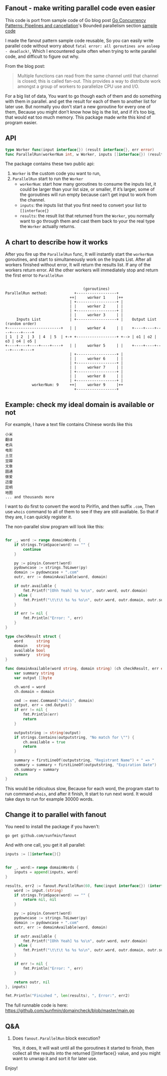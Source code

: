 ## Fanout - make writing parallel code even easier

This code is port from sample code of Go blog post [Go Concurrency Patterns: Pipelines and cancellation](http://blog.golang.org/pipelines)'s Bounded parallelism section [sample code](http://blog.golang.org/pipelines/bounded.go)

I made the fanout pattern sample code reusable, So you can easily write parallel code without worry about `fatal error: all goroutines are asleep - deadlock!`, Which I encountered quite often when trying to write parallel code, and difficult to figure out why.

From the blog post:

> Multiple functions can read from the same channel until that channel is closed; this is called fan-out. This provides a way to distribute work amongst a group of workers to parallelize CPU use and I/O.


For a big list of data, You want to go though each of them and do something with them in parallel. and get the result for each of them to another list for later use. But normally you don't start a new goroutine for every one of them, Because you might don’t know how big is the list, and if it’s too big, that would eat too much memory. This package made write this kind of program easier.


## API

```go
type Worker func(input interface{}) (result interface{}, err error)
func ParallelRun(workerNum int, w Worker, inputs []interface{}) (results []interface{}, err error) {
```

The package contains these two public api:

1. `Worker` is the custom code you want to run,
2. `ParallelRun` start to run the `Worker`
   - `workerNum`: start how many goroutines to consume the inputs list, it could be larger than your list size, or smaller, If it’s larger, some of the goroutines will run empty because can’t get input to work from the channel.
   - `inputs`: the inputs list that you first need to convert your list to `[]interface{}`
   - `results`: the result list that returned from the `Worker`, you normally want to go through them and cast them back to your the real type the `Worker` actually returns.


## A chart to describe how it works

After you fire up the `ParallelRun` func, It will instantly start the `workerNum` goroutines, and start to simultaneously work on the Inputs List. After all workers finished without error, It will return the results list. If any of the workers return error. All the other workers will immediately stop and return the first error to `ParallelRun`


```

                                   (goroutines)
ParallelRun method:            +------------------+
                             ++|     worker 1     |++
                             | +------------------+ |
                             | |     worker 2     | |
                             | +------------------+ |
                             | |     worker 3     | |
     Inputs List             | +------------------+ |    Output List (random order)
+------------------------+   | |     worker 4     | |    +----+----+----+----+----+
| 1  | 2  | 3  | 4  | 5  | +-+ +------------------+ +--> | o1 | o2 | o3 | o4 | o5 |
+----+----+----+----+----+   | |     worker 5     | |    +----+----+----+----+----+
                             | +------------------+ |
                             | |     worker 6     | |
                             | +------------------+ |
                             | |     worker 7     | |
                             | +------------------+ |
                             | |     worker 8     | |
                             | +------------------+ |
            workerNum: 9     ++|     worker 9     |++
                               +------------------+

```



## Example: check my ideal domain is available or not

For example, I have a text file contains Chinese words like this

```
小米
翻译
老兵
电影
土豆
豆瓣
文章
圆通
做爱
迅雷
昆明
地图
... and thousands more

```


I want to do first to convert the word to PinYin, and then suffix `.com`, Then use `whois` command to all of them to see if they are still available. So that if they are, I can quickly register it.

The non-parallel slow program will look like this:

```go

for _, word := range domainWords {
	if strings.TrimSpace(word) == "" {
		continue
	}

	py := pinyin.Convert(word)
	pydowncase := strings.ToLower(py)
	domain := pydowncase + ".com"
	outr, err := domainAvailable(word, domain)

	if outr.available {
		fmt.Printf("[Ohh Yeah] %s %s\n", outr.word, outr.domain)
	} else {
		fmt.Printf("\t\t\t %s %s %s\n", outr.word, outr.domain, outr.summary)
	}

	if err != nil {
		fmt.Println("Error: ", err)
	}
}

type checkResult struct {
	word      string
	domain    string
	available bool
	summary   string
}

func domainAvailable(word string, domain string) (ch checkResult, err error) {
	var summary string
	var output []byte

	ch.word = word
	ch.domain = domain

	cmd := exec.Command("whois", domain)
	output, err = cmd.Output()
	if err != nil {
		fmt.Println(err)
		return
	}

	outputstring := string(output)
	if strings.Contains(outputstring, "No match for \"") {
		ch.available = true
		return
	}

	summary = firstLineOf(outputstring, "Registrant Name") + " => "
	summary = summary + firstLineOf(outputstring, "Expiration Date")
	ch.summary = summary
	return
}

```

This would be ridiculous slow, Because for each word, the program start to run command `whois`, and after it finish, It start to run next word. It would take days to run for example 30000 words.

## Change it to parallel with fanout

You need to install the package if you haven't:

```
go get github.com/sunfmin/fanout
```

And with one call, you get it all parallel:

```go
inputs := []interface{}{}


for _, word:= range domainWords {
	inputs = append(inputs, word)
}

results, err2 := fanout.ParallelRun(60, func(input interface{}) (interface{}, error) {
	word := input.(string)
	if strings.TrimSpace(word) == "" {
		return nil, nil
	}

	py := pinyin.Convert(word)
	pydowncase := strings.ToLower(py)
	domain := pydowncase + ".com"
	outr, err := domainAvailable(word, domain)

	if outr.available {
		fmt.Printf("[Ohh Yeah] %s %s\n", outr.word, outr.domain)
	} else {
		fmt.Printf("\t\t\t %s %s %s\n", outr.word, outr.domain, outr.summary)
	}

	if err != nil {
		fmt.Println("Error: ", err)
	}

	return outr, nil
}, inputs)

fmt.Println("Finished ", len(results), ", Error:", err2)

```

The full runnable code is here: https://github.com/sunfmin/domaincheck/blob/master/main.go

## Q&A

1. Does `fanout.ParallelRun` block execution?

   Yes, it does, It will wait until all the goroutines it started to finish, then collect all the results into the returned []interface{} value, and you might want to unwrap it and sort it for later use.


Enjoy!

